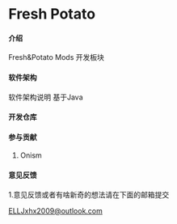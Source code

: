 # Fresh Potato

#### 介绍
Fresh&Potato Mods 开发板块

#### 软件架构
软件架构说明
基于Java

#### 开发仓库

#### 参与贡献

1.  Onism


#### 意见反馈

1.意见反馈或者有啥新奇的想法请在下面的邮箱提交

ELLJxhx2009@outlook.com